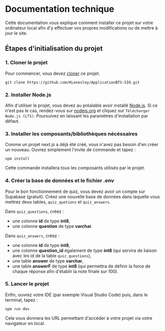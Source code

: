 # Documentation technique
Cette documentation vous explique comment installer ce projet sur votre ordinateur local afin d'y effectuer vos propres modifications ou de mettre à jour le site.

## Étapes d'initialisation du projet
### 1. Cloner le projet
Pour commencer, vous devez <ins>cloner</ins> ce projet.
```
git clone https://github.com/KLenesley/ApplicationBTS-SIO.git
```

### 2. Installer Node.js
Afin d'utiliser le projet, vous devez au préalable avoir installé <ins>Node.js</ins>.
Si ce n'est pas le cas, rendez-vous sur [nodejs.org](https://nodejs.org) et cliquez sur `Télécharger Node.js (LTS)`.
Poursuivez en laissant les paramètres d'installation par défaut.

### 3. Installer les composants/bibliothèques nécéssaires
Comme un projet next.js a déjà été créé, vous n'avez pas besoin d'en créer un nouveau.
Ouvrez simplement l'invite de commande et tapez :
```
npm install
```
Cette commande installera tous les composants utilisés par le projet.

### 4. Créer la base de données et le fichier .env
Pour le bon fonctionnement de quiz, vous devez avoir un compte sur Supabase (gratuit).
Créez une nouvelle base de données dans laquelle vous mettrez deux tables, `quiz_quetions` et `quiz_answers`.

Dans `quiz_questions`, créez :
- une colonne **id** de type **int8**,
- une colonne **question** de type **varchar**.

Dans `quiz_answers`, créez :
- une colonne **id** de type **int8**,
- une colonne **question_id** également de type **int8** (qui servira de liaison avec les id de la table `quiz_questions`),
- une table **answer** de type **varchar**,
- une table **answerF** de type **int8** (qui permettra de définir la force de chaque réponse afin d'établir la note finale sur 100).

### 5. Lancer le projet
Enfin, ouvrez votre IDE (par exemple Visual Studio Code) puis, dans le terminal, tapez :
```
npm run dev
```
Cela vous donnera les URL permettant d'accéder à votre projet via votre navigateur en local.

